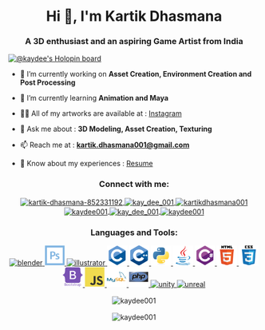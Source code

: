 <h1 align="center">Hi 👋, I'm Kartik Dhasmana</h1>
<h3 align="center">A 3D enthusiast and an aspiring Game Artist from India</h3>

[![@kaydee's Holopin board](https://holopin.io/api/user/board?user=kaydee)](https://holopin.io/@kaydee)


- 🔭 I’m currently working on **Asset Creation, Environment Creation and Post Processing**

- 🌱 I’m currently learning **Animation and Maya**

- 👨‍💻 All of my artworks are available at : [Instagram](https://www.instagram.com/kd_renders_3d/)

- 💬 Ask me about : **3D Modeling, Asset Creation, Texturing**

- 📫 Reach me at : **kartik.dhasmana001@gmail.com**

- 📄 Know about my experiences : [Resume](https://drive.google.com/file/d/1cAwxYxVRLFG353Tg9rC6NntfOoiO6qr_/view?usp=sharing)


<!--- CONNECT WITH ME SECTION --->

<h3 align="center">Connect with me:</h3>

<p align="center">
    <a href="https://linkedin.com/in/kartik-dhasmana-852331192" target="blank">
      <img align="center" src="https://raw.githubusercontent.com/rahuldkjain/github-profile-readme-generator/master/src/images/icons/Social/linked-in-alt.svg" alt="kartik-dhasmana-852331192" height="30" width="40" />
    </a>
    <a href="https://instagram.com/kay_dee_001" target="blank">
      <img align="center" src="https://raw.githubusercontent.com/rahuldkjain/github-profile-readme-generator/master/src/images/icons/Social/instagram.svg" alt="kay_dee_001" height="30" width="40" />
    </a>
    <a href="https://www.behance.net/kartikdhasmana001" target="blank">
      <img align="center" src="https://raw.githubusercontent.com/rahuldkjain/github-profile-readme-generator/master/src/images/icons/Social/behance.svg" alt="kartikdhasmana001" height="30" width="40" />
    </a>
    <a href="https://www.codechef.com/users/kaydee001" target="blank">
      <img align="center" src="https://cdn.jsdelivr.net/npm/simple-icons@3.1.0/icons/codechef.svg" alt="kaydee001" height="30" width="40" />
    </a>
    <a href="https://www.hackerrank.com/kay_dee_001" target="blank">
      <img align="center" src="https://raw.githubusercontent.com/rahuldkjain/github-profile-readme-generator/master/src/images/icons/Social/hackerrank.svg" alt="kay_dee_001" height="30" width="40" />
    </a>
    <a href="https://codeforces.com/profile/kaydee001" target="blank">
      <img align="center" src="https://cdn.jsdelivr.net/npm/simple-icons@3.0.1/icons/codeforces.svg" alt="kaydee001" height="30" width="40" />
    </a>
</p>

<!--- LANGUAGES AND TOOLS SECTION --->

<h3 align="center">Languages and Tools:</h3>

<p align="center">
  <!--- BLENDER --->
  <a href="https://www.blender.org/" target="_blank"> 
    <img src="https://download.blender.org/branding/community/blender_community_badge_white.svg" alt="blender" width="40" height="40"/> 
  </a>
  <!--- PHOTOSHOP --->
  <a href="https://www.photoshop.com/en" target="_blank" rel="noreferrer"> 
    <img src="https://raw.githubusercontent.com/devicons/devicon/master/icons/photoshop/photoshop-line.svg" alt="photoshop" width="40" height="40"/> 
  </a>
            <!---
              <!--- ILLUSTRATOR --->
              <a href="https://www.adobe.com/in/products/illustrator.html" target="_blank"> 
                <img src="https://www.vectorlogo.zone/logos/adobe_illustrator/adobe_illustrator-icon.svg" alt="illustrator" width="40" height="40"/>
              </a>
  <!--- C --->
  <a href="https://www.cprogramming.com/" target="_blank"> 
    <img src="https://raw.githubusercontent.com/devicons/devicon/master/icons/c/c-original.svg" alt="c" width="40" height="40"/> 
  </a>
  <!--- C++ --->
  <a href="https://www.w3schools.com/cpp/" target="_blank"> 
    <img src="https://raw.githubusercontent.com/devicons/devicon/master/icons/cplusplus/cplusplus-original.svg" alt="cplusplus" width="40" height="40"/> 
  </a>
  <!--- PYTHON --->
  <a href="https://www.python.org" target="_blank"> 
    <img src="https://raw.githubusercontent.com/devicons/devicon/master/icons/python/python-original.svg" alt="python" width="40" height="40"/> 
  </a>
  <!--- JAVA --->
  <a href="https://www.java.com" target="_blank"> 
    <img src="https://raw.githubusercontent.com/devicons/devicon/master/icons/java/java-original.svg" alt="java" width="40" height="40"/> 
  </a>
  <!--- C# --->
  <a href="https://www.w3schools.com/cs/" target="_blank"> 
    <img src="https://raw.githubusercontent.com/devicons/devicon/master/icons/csharp/csharp-original.svg" alt="csharp" width="40" height="40"/> 
  </a>  
  <!--- HTML --->
  <a href="https://www.w3.org/html/" target="_blank"> 
    <img src="https://raw.githubusercontent.com/devicons/devicon/master/icons/html5/html5-original-wordmark.svg" alt="html5" width="40" height="40"/> 
  </a>
  <!--- CSS --->
  <a href="https://www.w3schools.com/css/" target="_blank"> 
    <img src="https://raw.githubusercontent.com/devicons/devicon/master/icons/css3/css3-original-wordmark.svg" alt="css3" width="40" height="40"/> 
  </a>
   <!--- BOOTSTRAP --->
  <a href="https://getbootstrap.com" target="_blank"> 
    <img src="https://raw.githubusercontent.com/devicons/devicon/master/icons/bootstrap/bootstrap-plain-wordmark.svg" alt="bootstrap" width="40" height="40"/> 
  </a>
  <!--- JS --->
  <a href="https://developer.mozilla.org/en-US/docs/Web/JavaScript" target="_blank"> 
    <img src="https://raw.githubusercontent.com/devicons/devicon/master/icons/javascript/javascript-original.svg" alt="javascript" width="40" height="40"/> 
  </a> 
  <!--- MYSQL --->
  <a href="https://www.mysql.com/" target="_blank"> 
    <img src="https://raw.githubusercontent.com/devicons/devicon/master/icons/mysql/mysql-original-wordmark.svg" alt="mysql" width="40" height="40"/> 
  </a>
  <!--- PHP --->
  <a href="https://www.php.net" target="_blank"> 
    <img src="https://raw.githubusercontent.com/devicons/devicon/master/icons/php/php-original.svg" alt="php" width="40" height="40"/> 
  </a>
  <!--- UNITY --->
  <a href="https://unity.com/" target="_blank"> 
    <img src="https://www.vectorlogo.zone/logos/unity3d/unity3d-icon.svg" alt="unity" width="40" height="40"/> 
  </a>
  <!--- UNREAL ENGINE --->
  <a href="https://unrealengine.com/" target="_blank"> 
    <img src="https://raw.githubusercontent.com/kenangundogan/fontisto/036b7eca71aab1bef8e6a0518f7329f13ed62f6b/icons/svg/brand/unreal-engine.svg" alt="unreal"   width="40" height="40"/> 
  </a> 
</p>

<p align="center">
    <img align="center" src="https://github-readme-stats.vercel.app/api/top-langs?username=kaydee001&show_icons=true&locale=en&layout=compact&theme=tokyonight" alt="kaydee001" />
</p>

<p align="center">
    <img align="center" src="https://github-readme-streak-stats.herokuapp.com/?user=kaydee001&theme=tokyonight" alt="kaydee001" />
</p>

<!--- --->

